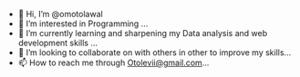 - 👋 Hi, I’m @omotolawal
- 👀 I’m interested in Programming ...
- 🌱 I’m currently learning and sharpening my Data analysis and web development skills  ...
- 💞️ I’m looking to collaborate on with others in other to improve my skills...
- 📫 How to reach me through Otolevii@gmail.com...

<!---
omotolawal/omotolawal is a ✨ special ✨ repository because its `README.md` (this file) appears on your GitHub profile.
You can click the Preview link to take a look at your changes.
--->

